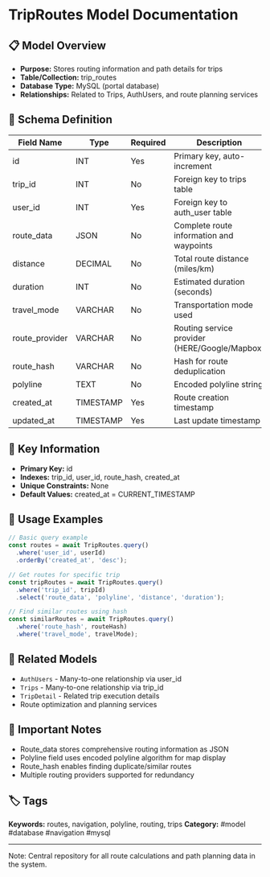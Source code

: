 # TripRoutes Model Documentation

## 📋 Model Overview
- **Purpose:** Stores routing information and path details for trips
- **Table/Collection:** trip_routes
- **Database Type:** MySQL (portal database)
- **Relationships:** Related to Trips, AuthUsers, and route planning services

## 🔧 Schema Definition
| **Field Name** | **Type** | **Required** | **Description** |
|----------------|----------|--------------|-----------------|
| id | INT | Yes | Primary key, auto-increment |
| trip_id | INT | No | Foreign key to trips table |
| user_id | INT | Yes | Foreign key to auth_user table |
| route_data | JSON | No | Complete route information and waypoints |
| distance | DECIMAL | No | Total route distance (miles/km) |
| duration | INT | No | Estimated duration (seconds) |
| travel_mode | VARCHAR | No | Transportation mode used |
| route_provider | VARCHAR | No | Routing service provider (HERE/Google/Mapbox) |
| route_hash | VARCHAR | No | Hash for route deduplication |
| polyline | TEXT | No | Encoded polyline string |
| created_at | TIMESTAMP | Yes | Route creation timestamp |
| updated_at | TIMESTAMP | Yes | Last update timestamp |

## 🔑 Key Information
- **Primary Key:** id
- **Indexes:** trip_id, user_id, route_hash, created_at
- **Unique Constraints:** None
- **Default Values:** created_at = CURRENT_TIMESTAMP

## 📝 Usage Examples
```javascript
// Basic query example
const routes = await TripRoutes.query()
  .where('user_id', userId)
  .orderBy('created_at', 'desc');

// Get routes for specific trip
const tripRoutes = await TripRoutes.query()
  .where('trip_id', tripId)
  .select('route_data', 'polyline', 'distance', 'duration');

// Find similar routes using hash
const similarRoutes = await TripRoutes.query()
  .where('route_hash', routeHash)
  .where('travel_mode', travelMode);
```

## 🔗 Related Models
- `AuthUsers` - Many-to-one relationship via user_id
- `Trips` - Many-to-one relationship via trip_id
- `TripDetail` - Related trip execution details
- Route optimization and planning services

## 📌 Important Notes
- Route_data stores comprehensive routing information as JSON
- Polyline field uses encoded polyline algorithm for map display
- Route_hash enables finding duplicate/similar routes
- Multiple routing providers supported for redundancy

## 🏷️ Tags
**Keywords:** routes, navigation, polyline, routing, trips
**Category:** #model #database #navigation #mysql

---
Note: Central repository for all route calculations and path planning data in the system.
